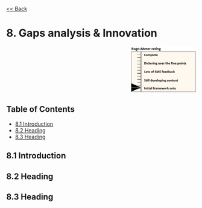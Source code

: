 [<< Back](../)

# 8. Gaps analysis & Innovation
<p align="right"><img src="../figures/bogo_ifo.png" alt="scope" title="Scope" width="35%"/></p>

## Table of Contents
* [8.1 Introduction](#8.1)
* [8.2 Heading](#8.2)
* [8.3 Heading](#8.3)

<a name="8.1"></a>
## 8.1 Introduction

<a name="8.2"></a>
## 8.2 Heading


<a name="8.3"></a>
## 8.3 Heading
